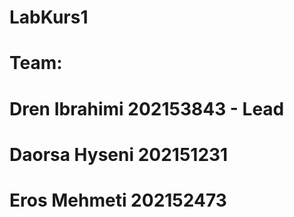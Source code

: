 # LabKurs1
# Team:
# Dren Ibrahimi 202153843 - Lead
# Daorsa Hyseni 202151231
# Eros Mehmeti 202152473
